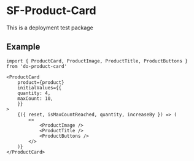 # SF-Product-Card

This is a deployment test package

## Example

```
import { ProductCard, ProductImage, ProductTitle, ProductButtons } from 'do-product-card'
```

```
<ProductCard
    product={product}
    initialValues={{
    quantity: 4,
    maxCount: 10,
    }}
>
    {({ reset, isMaxCountReached, quantity, increaseBy }) => (
        <>
            <ProductImage />
            <ProductTitle />
            <ProductButtons />
        </>
    )}
</ProductCard>

```
